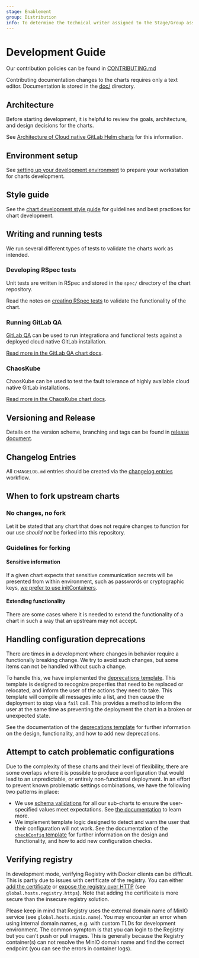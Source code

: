```yaml
---
stage: Enablement
group: Distribution
info: To determine the technical writer assigned to the Stage/Group associated with this page, see https://about.gitlab.com/handbook/engineering/ux/technical-writing/#designated-technical-writers
---
```


# Development Guide

Our contribution policies can be found in [CONTRIBUTING.md](https://gitlab.com/gitlab-org/charts/gitlab/tree/master/CONTRIBUTING.md)

Contributing documentation changes to the charts requires only a text editor. Documentation is stored in the [doc/](https://gitlab.com/gitlab-org/charts/gitlab/blob/master/doc/) directory.

## Architecture

Before starting development, it is helpful to review the goals, architecture, and design decisions for the charts.

See [Architecture of Cloud native GitLab Helm charts](../architecture/index.md) for this information.

## Environment setup

See [setting up your development environment](environment_setup.md) to prepare your workstation for charts development.

## Style guide

See the [chart development style guide](style_guide.md) for guidelines and best practices for chart development.

## Writing and running tests

We run several different types of tests to validate the charts work as intended.

### Developing RSpec tests

Unit tests are written in RSpec and stored in the `spec/` directory of the chart repository.

Read the notes on [creating RSpec tests](rspec.md) to validate the
functionality of the chart.

### Running GitLab QA

[GitLab QA](https://gitlab.com/gitlab-org/gitlab-qa) can be used to run integrationa and functional tests against a deployed cloud native GitLab installation.

[Read more in the GitLab QA chart docs](gitlab-qa/index.md).

### ChaosKube

ChaosKube can be used to test the fault tolerance of highly available cloud native GitLab installations.

[Read more in the ChaosKube chart docs](chaoskube/index.md).

## Versioning and Release

Details on the version scheme, branching and tags can be found in [release document](release.md).

## Changelog Entries

All `CHANGELOG.md` entries should be created via the [changelog entries](changelog.md) workflow.

## When to fork upstream charts

### No changes, no fork

Let it be stated that any chart that does not require changes to function
for our use *should not* be forked into this repository.

### Guidelines for forking

#### Sensitive information

If a given chart expects that sensitive communication secrets will be presented
from within environment, such as passwords or cryptographic keys, [we prefer to
use initContainers](../architecture/decisions.md#preference-of-secrets-in-initcontainer-over-environment).

#### Extending functionality

There are some cases where it is needed to extend the functionality of a chart in
such a way that an upstream may not accept.

## Handling configuration deprecations

There are times in a development where changes in behavior require a functionally breaking change. We try to avoid such changes, but some items can not be handled without such a change.

To handle this, we have implemented the [deprecations template](deprecations.md). This template is designed to recognize properties that need to be replaced or relocated, and inform the user of the actions they need to take. This template will compile all messages into a list, and then cause the deployment to stop via a `fail` call. This provides a method to inform the user at the same time as preventing the deployment the chart in a broken or unexpected state.

See the documentation of the [deprecations template](deprecations.md) for further information on the design, functionality, and how to add new deprecations.

## Attempt to catch problematic configurations

Due to the complexity of these charts and their level of flexibility, there are some overlaps where it is possible to produce a configuration that would lead to an unpredictable, or entirely non-functional deployment. In an effort to prevent known problematic settings combinations, we have the following two patterns in place:

- We use [schema validations](https://helm.sh/docs/topics/charts/#schema-files) for all
  our sub-charts to ensure the user-specified values meet expectations. See
  [the documentation](validation.md) to learn more.
- We implement template logic designed to detect and warn the user that their
  configuration will not work. See the documentation of the
  [`checkConfig` template](checkconfig.md) for further information on the design and
  functionality, and how to add new configuration checks.

## Verifying registry

In development mode, verifying Registry with Docker clients can be difficult. This is partly due to issues with certificate of
the registry. You can either [add the certificate](https://docs.docker.com/registry/insecure/#use-self-signed-certificates) or
[expose the registry over HTTP](https://docs.docker.com/registry/insecure/#deploy-a-plain-http-registry) (see `global.hosts.registry.https`).
Note that adding the certificate is more secure than the insecure registry solution.

Please keep in mind that Registry uses the external domain name of MinIO service (see `global.hosts.minio.name`). You may
encounter an error when using internal domain names, e.g. with custom TLDs for development environment. The common symptom
is that you can login to the Registry but you can't push or pull images. This is generally because the Registry container(s)
can not resolve the MinIO domain name and find the correct endpoint (you can see the errors in container logs).

